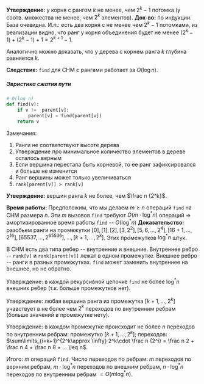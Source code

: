 **Утверждение:** у корня с рангом $k$ не менее, чем $2^k-1$ потомка (у соотв. множества не менее, чем $2^k$ элементов).
**Док-во:** по индукции. База очевидна. И.п.: есть два корня с не менее чем $2^k-1$ потомками, из реализации видно, что ранг у корня объединения будет не менее $(2^k-1) + (2^k-1) + 1 = 2^{k+1} - 1$.

Аналогично можно доказать, что у дерева с корнем ранга $k$ глубина равняется $k$.

**Следствие:** `find` для СНМ с рангами работает за $O(\log n)$.

##### Эвристика сжатия пути

```python
# O(log n)
def find(v):
    if v !=  parent[v]:
        parent[v] = find(parent[v])
    return v
```

Замечания:
1. Ранги не соответствуют высоте дерева
2. Утверждение про минимальное количество элементов в дереве осталось верным
3. Если вершина перестала быть корневой, то ее ранг зафиксировался и больше не изменится
4. Ранг вершины может только увеличиваться
5. `rank[parent[v]] > rank[v]`

**Утверждение:** вершин ранга $k$ не более, чем $\frac n {2^k}$.

**Время работы:** Предположим, что мы делаем $m\geq n$ операций `find` на СНМ размера $n$. Эти $m$ вызовов `find` требуют $O(m\cdot\log^* n)$ операций $\Rightarrow$ амортизированное время работы `find` -- $O(\log^* n)$
**Доказательство:** разобьем ранги на промежутки $[0], [1], [2], [3, 2^2], [5, 6,..., 2^4], [16+1,...,2^{16}], [65537,...,2^{65536}],...,[k+1,...,2^k]$.
Этих промежутков $\log^* n$ штук.

В СНМ есть два типа ребер -- внутренние и внешние. Внутреннее ребро -- `rank[v]` и `rank[parent[v]]` лежат в одном промежутке. Внешнее ребро -- ранги в разных промежутках.
`find` может заменить внутреннее на внешнее, но не обратно.

Утверждение: в каждой рекурсивной цепочке `find` не более $\log^* n$ внешних ребер (т.к. больше промежутков нет).

Утверждение: любая вершина ранга из промежутка $[k+1,...,2^k]$ учавствует в не более чем $2^k$ переходов по внутренним ребрам (больше значений в промежутке нету).

Утверждение: в каждом промежутке происходит не более $n$ переходов по внутренним ребрам: промежутко $[k+1,...,2^k]$; переходов: $\sum\limits_{i=k+1}^{2^k\approx \infty} 2^k\cdot \frac n {2^i} = \frac n 2 + \frac n 4 + \frac n 8 + ... \leq n$.

Итого: $m$ операций `find`.
Число переходов по ребрам: $m$ переходов по верхним ребрам, $m\cdot\log^* n$ переходов по внешним ребрам, $n\cdot\log^* n$ переходов по внутренним ребрам $=O(m\log^* n)$.
